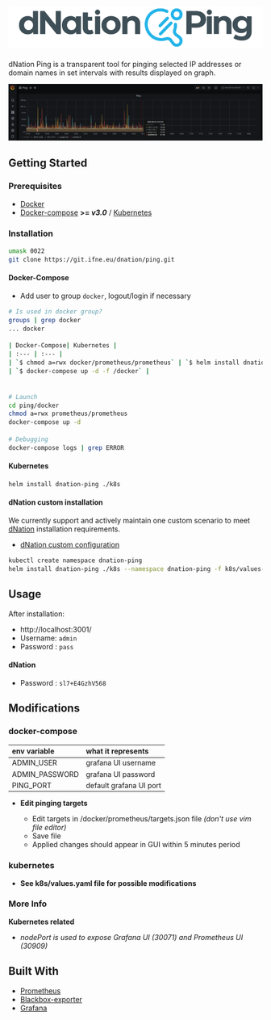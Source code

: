 ![alt text](images/dNPing_logo.png "dNation Ping logo")
-
dNation Ping is a transparent tool for pinging selected IP addresses or domain names in set intervals with results displayed on graph.

![alt text](images/ping_grafana_screenshot.png "dNation Ping GUI")

## Getting Started 
### Prerequisites

* [Docker](https://www.docker.com/)
* [Docker-compose](https://docs.docker.com/compose/) **>= *v3.0*** / [Kubernetes](https://kubernetes.io/)

### Installation

```bash
umask 0022
git clone https://git.ifne.eu/dnation/ping.git
```

#### Docker-Compose

* Add user to group `docker`, logout/login if necessary

```bash
# Is used in docker group?
groups | grep docker
... docker

| Docker-Compose| Kubernetes |
| :--- | :--- |
| `$ chmod a=rwx docker/prometheus/prometheus` | `$ helm install dnation-ping ./k8s` |
| `$ docker-compose up -d -f /docker` |


# Launch
cd ping/docker
chmod a=rwx prometheus/prometheus
docker-compose up -d

# Debugging
docker-compose logs | grep ERROR
```

#### Kubernetes
```bash
helm install dnation-ping ./k8s
```

#### dNation custom installation

We currently support and actively maintain one custom scenario to meet [dNation](https://www.dnation.tech/)
installation requirements.

* [dNation custom configuration](k8s/values-dnation.yaml)



```bash
kubectl create namespace dnation-ping
helm install dnation-ping ./k8s --namespace dnation-ping -f k8s/values-dnation.yaml
```

## Usage
After installation:
* http://localhost:3001/
* Username: `admin`
* Password : `pass`

#### dNation

* Password : `sl7+E4GzhV568`

## Modifications
### docker-compose

| env variable | what it represents |
| :--- | :--- |
| ADMIN_USER | grafana UI username |
| ADMIN_PASSWORD | grafana UI password |
| PING_PORT | default grafana UI port |

* **Edit pinging targets**

    - Edit targets in /docker/prometheus/targets.json file *(don't use vim file editor)*
    - Save file
    - Applied changes should appear in GUI within 5 minutes period
    
### kubernetes

* **See k8s/values.yaml file for possible modifications**    
    
### More Info
**Kubernetes related**

 - *nodePort is used to expose Grafana UI (30071) and Prometheus UI (30909)*

## Built With

* [Prometheus](https://prometheus.io/)
* [Blackbox-exporter](https://github.com/prometheus/blackbox_exporter/blob/master/README.md)
* [Grafana](https://grafana.com/)














